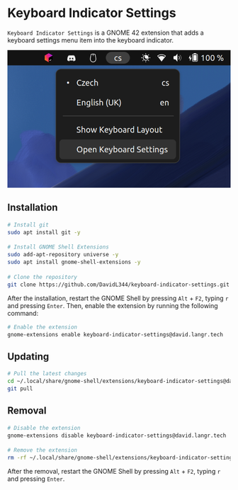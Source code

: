 # Keyboard Indicator Settings

`Keyboard Indicator Settings` is a GNOME 42 extension that adds a keyboard settings menu item into the keyboard indicator.

![Keyboard Indicator Settings](preview.png)

## Installation

```bash
# Install git
sudo apt install git -y

# Install GNOME Shell Extensions
sudo add-apt-repository universe -y
sudo apt install gnome-shell-extensions -y

# Clone the repository
git clone https://github.com/DavidL344/keyboard-indicator-settings.git ~/.local/share/gnome-shell/extensions/keyboard-indicator-settings@david.langr.tech
```

After the installation, restart the GNOME Shell by pressing `Alt` + `F2`, typing `r` and pressing `Enter`.
Then, enable the extension by running the following command:

```bash
# Enable the extension
gnome-extensions enable keyboard-indicator-settings@david.langr.tech
```

## Updating

```bash
# Pull the latest changes
cd ~/.local/share/gnome-shell/extensions/keyboard-indicator-settings@david.langr.tech
git pull
```

## Removal

```bash
# Disable the extension
gnome-extensions disable keyboard-indicator-settings@david.langr.tech

# Remove the extension
rm -rf ~/.local/share/gnome-shell/extensions/keyboard-indicator-settings@david.langr.tech
```

After the removal, restart the GNOME Shell by pressing `Alt` + `F2`, typing `r` and pressing `Enter`.
